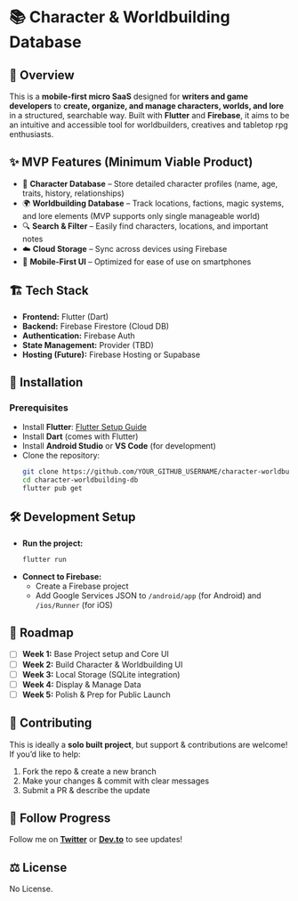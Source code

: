 # 📚 Character & Worldbuilding Database

## 📝 Overview
This is a **mobile-first micro SaaS** designed for **writers and game developers** to **create, organize, and manage characters, worlds, and lore** in a structured, searchable way. Built with **Flutter** and **Firebase**, it aims to be an intuitive and accessible tool for worldbuilders, creatives and tabletop rpg enthusiasts.

## ✨ MVP Features (Minimum Viable Product)
- 📌 **Character Database** – Store detailed character profiles (name, age, traits, history, relationships)
- 🌍 **Worldbuilding Database** – Track locations, factions, magic systems, and lore elements (MVP supports only single manageable world)
- 🔍 **Search & Filter** – Easily find characters, locations, and important notes
- ☁️ **Cloud Storage** – Sync across devices using Firebase
- 📱 **Mobile-First UI** – Optimized for ease of use on smartphones

## 🏗️ Tech Stack
- **Frontend:** Flutter (Dart)
- **Backend:** Firebase Firestore (Cloud DB)
- **Authentication:** Firebase Auth
- **State Management:** Provider (TBD)
- **Hosting (Future):** Firebase Hosting or Supabase

## 🚀 Installation
### **Prerequisites**
- Install **Flutter**: [Flutter Setup Guide](https://docs.flutter.dev/get-started/install)
- Install **Dart** (comes with Flutter)
- Install **Android Studio** or **VS Code** (for development)
- Clone the repository:
  ```bash
  git clone https://github.com/YOUR_GITHUB_USERNAME/character-worldbuilding-db.git
  cd character-worldbuilding-db
  flutter pub get
  ```

## 🛠️ Development Setup
- **Run the project:**
  ```bash
  flutter run
  ```
- **Connect to Firebase:**
  - Create a Firebase project
  - Add Google Services JSON to `/android/app` (for Android) and `/ios/Runner` (for iOS)

## 📌 Roadmap
- [ ] **Week 1:** Base Project setup and Core UI
- [ ] **Week 2:** Build Character & Worldbuilding UI
- [ ] **Week 3:** Local Storage (SQLite integration)
- [ ] **Week 4:** Display & Manage Data
- [ ] **Week 5:** Polish & Prep for Public Launch

## 🤝 Contributing
This is ideally a **solo built project**, but support & contributions are welcome! If you’d like to help:
1. Fork the repo & create a new branch
2. Make your changes & commit with clear messages
3. Submit a PR & describe the update

## 📢 Follow Progress
Follow me on **[Twitter](https://twitter.com/sarkahnam)** or **[Dev.to](https://dev.to/YOUR_HANDLE)** to see updates!

## ⚖️ License
No License. 
